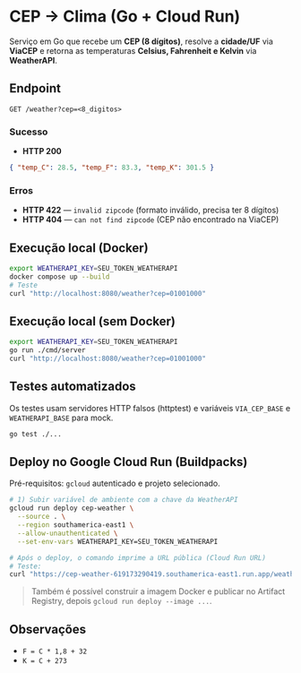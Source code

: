 # CEP → Clima (Go + Cloud Run)

Serviço em Go que recebe um **CEP (8 dígitos)**, resolve a **cidade/UF** via **ViaCEP** e retorna as temperaturas **Celsius, Fahrenheit e Kelvin** via **WeatherAPI**.

## Endpoint
`GET /weather?cep=<8_digitos>`

### Sucesso
- **HTTP 200**
```json
{ "temp_C": 28.5, "temp_F": 83.3, "temp_K": 301.5 }
```

### Erros
- **HTTP 422** — `invalid zipcode` (formato inválido, precisa ter 8 dígitos)
- **HTTP 404** — `can not find zipcode` (CEP não encontrado na ViaCEP)

## Execução local (Docker)
```bash
export WEATHERAPI_KEY=SEU_TOKEN_WEATHERAPI
docker compose up --build
# Teste
curl "http://localhost:8080/weather?cep=01001000"
```

## Execução local (sem Docker)
```bash
export WEATHERAPI_KEY=SEU_TOKEN_WEATHERAPI
go run ./cmd/server
curl "http://localhost:8080/weather?cep=01001000"
```

## Testes automatizados
Os testes usam servidores HTTP falsos (httptest) e variáveis `VIA_CEP_BASE` e `WEATHERAPI_BASE` para mock.
```bash
go test ./...
```

## Deploy no Google Cloud Run (Buildpacks)
Pré-requisitos: `gcloud` autenticado e projeto selecionado.

```bash
# 1) Subir variável de ambiente com a chave da WeatherAPI
gcloud run deploy cep-weather \
  --source . \
  --region southamerica-east1 \
  --allow-unauthenticated \
  --set-env-vars WEATHERAPI_KEY=SEU_TOKEN_WEATHERAPI

# Após o deploy, o comando imprime a URL pública (Cloud Run URL)
# Teste:
curl "https://cep-weather-619173290419.southamerica-east1.run.app/weather?cep=08583450"
```

> Também é possível construir a imagem Docker e publicar no Artifact Registry, depois `gcloud run deploy --image ...`.

## Observações
- `F = C * 1,8 + 32`
- `K = C + 273` 
